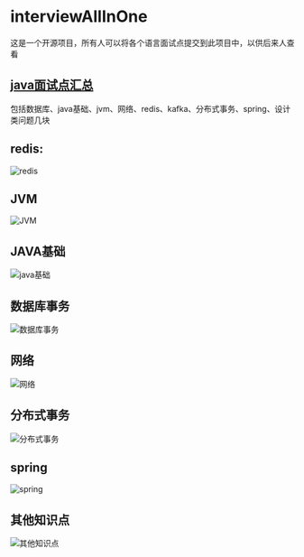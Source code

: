 # interviewAllInOne

这是一个开源项目，所有人可以将各个语言面试点提交到此项目中，以供后来人查看

## [java面试点汇总](https://github.com/shiker1996/interviewAllInOne/blob/main/java/java%E9%9D%A2%E8%AF%95%E7%82%B9%E6%A2%B3%E7%90%86.md)

包括数据库、java基础、jvm、网络、redis、kafka、分布式事务、spring、设计类问题几块

## redis:

![redis](https://img.shiker.tech//myblog/REDIS.png_sm)

## JVM

![JVM](https://img.shiker.tech//myblog/JVM.png_sm)

## JAVA基础

![java基础](https://img.shiker.tech//myblog/java%E5%9F%BA%E7%A1%80.png_sm)

## 数据库事务

![数据库事务](https://img.shiker.tech//myblog/%E6%95%B0%E6%8D%AE%E5%BA%93.png_sm)

## 网络

![网络](https://img.shiker.tech//myblog/%E7%BD%91%E7%BB%9C.png_sm)

## 分布式事务

![分布式事务](https://img.shiker.tech//myblog/%E5%88%86%E5%B8%83%E5%BC%8F%E4%BA%8B%E5%8A%A1.png_sm)

## spring

![spring](https://img.shiker.tech//myblog/spring-1662786529596.png_sm)

## 其他知识点

![其他知识点](https://img.shiker.tech//myblog/%E5%85%B6%E4%BB%96%E7%9F%A5%E8%AF%86%E7%82%B9.png_sm)
